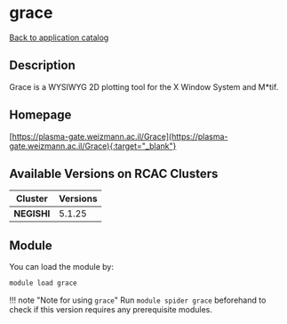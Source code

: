 # grace

[Back to application catalog](../app_catalog.md)

## Description

Grace is a WYSIWYG 2D plotting tool for the X Window System and M*tif.

## Homepage

[https://plasma-gate.weizmann.ac.il/Grace](https://plasma-gate.weizmann.ac.il/Grace){:target="_blank"}

## Available Versions on RCAC Clusters

|Cluster|Versions|
|---|---|
**NEGISHI**|5.1.25

## Module

You can load the module by:

```bash
module load grace
```

!!! note "Note for using `grace`"
    Run `module spider grace` beforehand to check if this version requires any prerequisite modules.
